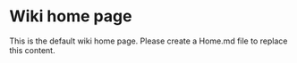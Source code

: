 # Wiki home page

This is the default wiki home page. Please create a Home.md file to replace this content.

